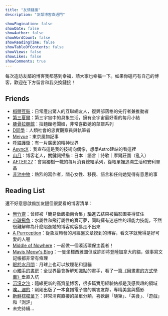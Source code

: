 ```yaml
---
title: "友情鏈接"
description: "友鄰博客直通門"

showPagination: false
showDate: false
showAuthor: false
showWordCount: false
showReadingTime: false
showTableOfContents: false
showViews: false
showLikes: false
showComments: true
---
```


每次造訪友鄰的博客我都感到幸福，請大家也幸福一下。如果你碰巧有自己的博客，歡迎在下方留言和我交換鏈接</a>！
## Friends

- <a href="https://blog.douchi.space/">椒鹽豆豉</a>：日常產出驚人的互聯網友人，復興部落格的先行者兼推動者
- <a href="https://thirdshire.com/">第三夏爾</a>：第三宇宙中的具象生活，擁有全宇宙最好看的每月小結
- <a href="http://ignativssss.com/">豚骨拉麵館</a>：拉麵館老闆娘，非常喜歡她的菜譜系列
- <a href="https://harper-dang.format.com/">D同學</a>：人類社會的忠實觀察員與執筆者
- <a href="https://express.adobe.com/page/Sfo9MPU1r9jSk/">Meiyue</a>：東京風物記事
- <a href="https://qingshanbadass.notion.site/e3d519283a9f4412acc1d174ec94e30d">呼貓護衛</a>：有一片廣袤的精神世界
- <a href="https://blog.asyncx.top/">AsyncX</a>：我宣布這是我的技術向偶像，想學Astro建站的看這裡
- <a href="https://sanguok.com/">山月</a>：博客老人，關鍵詞掃描：日本｜語言｜詩歌｜摩爾莊園（亂入）
- <a href="https://www.after27.me/">AFTER 27</a>：會寫獨樹一幟的每月消費總結系列，從帳單裡追溯生活和安利單品
- <a href="https://www.chicheng.run/">非池中物</a>：熱烈的寫作者，關心女性、移民、語言和任何她覺得有意思的事

## Reading List
還不好意思啟齒加友鏈但很愛看的博客清單：
- <a href="https://bamboobone9.com/">無竹齋</a>：曾經被「簡易做飯指南合集」騙進去結果被攝影圖美得怔住
- <a href="https://mantyke.icu/">小球飛魚</a>：水屬性和飛行屬性的寶可夢，同時擁有迷惑性的超能力技能，不然很難解釋為什麼陷進她的博客就容易走不出來
- <a href="https://tortie.me/">A Purrception</a>：從象友轉發的月經盤文章摸到的博客，看文字就覺得是好可愛的人喔
- <a href="https://notes.midofnowhere.link/">Middle of Nowhere</a>：一起做一個湊活環保主義者！
- <a href="https://meow.meowshiba.com/">Mavis Meow's Blog</a>：一隻坐標西雅圖但或許即將登陸加拿大的貓，做事寫文記帳都非常有條理
- <a href="">眠於水月間</a>：月球上也可以放煙花和逗貓
- <a href="https://heiheihei.ca/canadalife/">小觸手的書房</a>：全世界最會拆解知識點的畫手，看了一篇[《用畫畫的方式學車》](https://heiheihei.ca/learn-how-to-drive/)垂直入坑
- <a href="https://yukieyun.net/">沉沒之沙</a>：隨緣更新的高質量博客，很多篇實用經驗帖都是我感興趣的領域
- <a href="https://www.lanisland.com/">唉，瀾的</a>：剛剛出版了一本食譜電子書的厲害友鄰，專精美食與攝影
- <a href="https://cronopio.space/">新鮮棕櫚葉下</a>：非常清爽直接的菜單分類，喜歡翻「隨筆」、「美食」、「遊戲」和「測評」
- 未完待續...